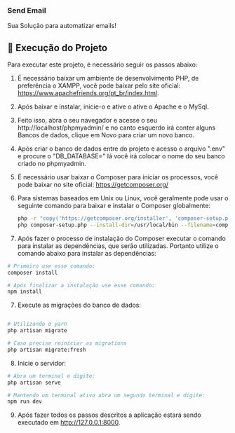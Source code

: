 ### Send Email

Sua Solução para automatizar emails!

## 🔧 Execução do Projeto

Para executar este projeto, é necessário seguir os passos abaixo:

1. É necessário baixar um ambiente de desenvolvimento PHP, de preferência o XAMPP, você pode baixar pelo site oficial: https://www.apachefriends.org/pt_br/index.html.
2. Após baixar e instalar, inicie-o e ative o ative o Apache e o MySql.
3. Feito isso, abra o seu navegador e acesse o seu http://localhost/phpmyadmin/ e no canto esquerdo irá conter alguns Bancos de dados, clique em Novo para criar um novo banco.
4. Após criar o banco de dados entre do projeto e acesso o arquivo ".env" e procure o "DB_DATABASE=" lá você irá colocar o nome do seu banco criado no phpmyadmin.
5. É necessário usar baixar o Composer para iniciar os processos, você pode baixar no site oficial: https://getcomposer.org/
6. Para sistemas baseados em Unix ou Linux, você geralmente pode usar o seguinte comando para baixar e instalar o Composer globalmente:
   ```bash
   php -r "copy('https://getcomposer.org/installer', 'composer-setup.php');"
   php composer-setup.php --install-dir=/usr/local/bin --filename=composer
   ```

7.  Após fazer o processo de instalação do Composer executar o comando para instalar as dependências, que serão utilizadas. Portanto utilize o comando abaixo para instalar as dependências:

```bash
# Primeiro use esse comando:
composer install

# Após finalizar a instalação use esse comando:
npm install
```

7. Execute as migrações do banco de dados:

```bash

# Utilizando o yarn
php artisan migrate

# Caso precise reiniciar as migrations
php artisan migrate:fresh
```

8. Inicie o servidor:

```bash
# Abra um terminal e digite:
php artisan serve

# Mantendo um terminal ativo abra um segundo terminal e digite:
npm run dev
```

9. Após fazer todos os passos descritos a aplicação estará sendo executado em http://127.0.0.1:8000.
